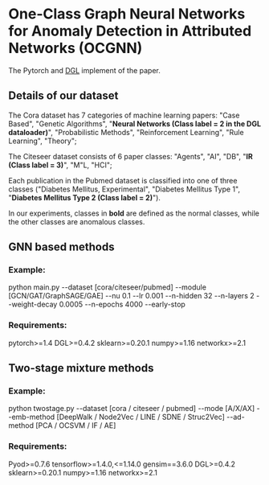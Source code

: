 # One-Class Graph Neural Networks for Anomaly Detection in Attributed Networks (OCGNN)
The Pytorch and [DGL](https://github.com/dmlc/dgl) implement of the paper. 

## Details of our dataset
The Cora dataset has 7 categories of machine learning papers: "Case Based", "Genetic Algorithms", "**Neural Networks (Class label = 2 in the DGL dataloader)**", "Probabilistic Methods", "Reinforcement Learning", "Rule Learning", "Theory"; 

The Citeseer dataset consists of 6 paper classes: "Agents", "AI", "DB", "**IR (Class label = 3)**", "M"L, "HCI"; 

Each publication in the Pubmed dataset is classified into one of three classes ("Diabetes Mellitus, Experimental", "Diabetes Mellitus Type 1", "**Diabetes Mellitus Type 2 (Class label = 2)**"). 

In our experiments, classes in **bold** are defined as the normal classes, while the other classes are anomalous classes.

## GNN based methods
### Example:
python main.py --dataset [cora/citeseer/pubmed] --module [GCN/GAT/GraphSAGE/GAE] --nu 0.1 --lr 0.001 --n-hidden 32 --n-layers 2 --weight-decay 0.0005 --n-epochs 4000 --early-stop
### Requirements:
pytorch>=1.4
DGL>=0.4.2
sklearn>=0.20.1
numpy>=1.16
networkx>=2.1

## Two-stage mixture methods
### Example:
python twostage.py --dataset [cora / citeseer / pubmed] --mode [A/X/AX] --emb-method [DeepWalk / Node2Vec / LINE / SDNE / Struc2Vec] --ad-method [PCA / OCSVM / IF / AE]

### Requirements:
Pyod>=0.7.6
tensorflow>=1.4.0,<=1.14.0
gensim==3.6.0
DGL>=0.4.2
sklearn>=0.20.1
numpy>=1.16
networkx>=2.1